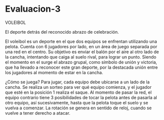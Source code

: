 # Evaluacion-3

VOLEIBOL

El deporte detrás del reconocido abrazo de celebración. 

El voleibol es un deporte en el que dos equipos se enfrentan utilizando una pelota. Cuenta con 6 jugadores por lado, en un área de juego separada por una red en el centro. Su objetivo es enviar el balón por el aire al otro lado de la cancha, intentando que caiga al suelo rival, para lograr un punto. Siendo el momento en el surge el abrazo grupal, como símbolo de unión y victoria, que ha llevado a reconocer este gran deporte, por la destacada unión entre los jugadores al momento de estar en la cancha. 

¿Cómo se juega?
Para jugar, cada equipo debe ubicarse a un lado de la cancha. Se realiza un sorteo para ver qué equipo comienza, y el jugador que esté en la posición 1 realiza el saque. Al momento de pasar la red, el equipo contrario tiene 3 posibilidades de tocar la pelota antes de pasarla al otro equipo, así sucesivamente, hasta que la pelota toque el suelo y se vuelva a comenzar. La rotación se genera en sentido de reloj, cuando se vuelve a tener derecho a atacar. 

